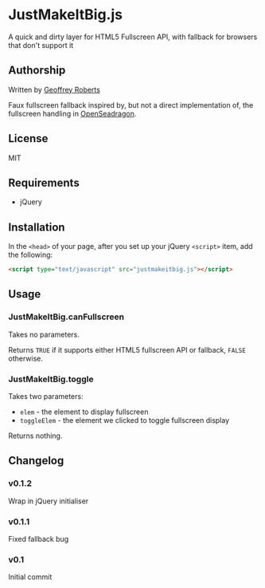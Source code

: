# JustMakeItBig.js

A quick and dirty layer for HTML5 Fullscreen API, with fallback for browsers that don't support it

## Authorship

Written by [Geoffrey Roberts](mailto:g.roberts@blackicemedia.com)

Faux fullscreen fallback inspired by, but not a direct implementation of, the fullscreen handling in [OpenSeadragon](https://openseadragon.github.io/).

## License

MIT

## Requirements

* jQuery

## Installation

In the `<head>` of your page, after you set up your jQuery `<script>` item, add the following:

```html
<script type="text/javascript" src="justmakeitbig.js"></script>
```

## Usage

### JustMakeItBig.canFullscreen

Takes no parameters.

Returns `TRUE` if it supports either HTML5 fullscreen API or fallback, `FALSE` otherwise.

### JustMakeItBig.toggle

Takes two parameters:

* `elem` - the element to display fullscreen
* `toggleElem` - the element we clicked to toggle fullscreen display

Returns nothing.

## Changelog

### v0.1.2

Wrap in jQuery initialiser

### v0.1.1

Fixed fallback bug

### v0.1

Initial commit